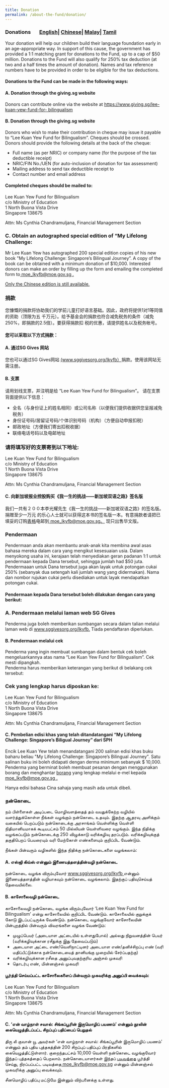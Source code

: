 ```yaml
---
title: Donation
permalink: /about-the-fund/donation/
---
```


<html>
<body>
  <style>
body {margin:0;}

.navbar {
  overflow: hidden;
  background-color: #333;
  position: fixed;
  top: 0;
  width: 100%;
}

.navbar a {
  float: left;
  display: block;
  color: #f2f2f2;
  text-align: center;
  padding: 14px 16px;
  text-decoration: none;
  font-size: 13px;
}

.navbar a:hover {
  background: #ddd;
  color: black;
}

.main {
  padding: 16px;
  margin-top: 30px;
  height: 1500px; 
</style>
<p><h3 id="Donation">Donations  &nbsp; &nbsp; &nbsp;          
<a href="#Donation">English</a>| 
  <a href="#捐款">Chinese</a>| 
  <a href="#Pendermaan">Malay</a>|
  <a href="#நன்கொடை">Tamil</a></h3></p>
  <p>Your donation will help our children build their language foundation early in an age-appropriate way.
In support of this cause, the government has provided a 1:1 matching grant for donations to the
Fund, up to a cap of $50 million. Donations to the Fund will also qualify for 250% tax deduction (at
two and a half times the amount of donation). Names and tax reference numbers have to be
provided in order to be eligible for the tax deductions.</p>
  <h4>Donations to the Fund can be made in the following ways:</h4>
  <h4>A. Donation through the giving.sg website</h4>
  <p>Donors can contribute online via the website at <a href="https://www.giving.sg/lee-kuan-yew-fund-for-
bilingualism">https://www.giving.sg/lee-kuan-yew-fund-for-
bilingualism</a></p>
  <h4>B. Donation through the giving.sg website</h4>
  <p>Donors who wish to make their contribution in cheque may issue it payable to “Lee Kuan Yew Fund
for Bilingualism”. Cheques should be crossed.  Donors should provide the following details at the
back of the cheque:
    <ul><li>Full name (as per NRIC) or company name (for the purpose of the tax deductible receipt)</li>
   <li>NRIC/FIN No./UEN (for auto-inclusion of donation for tax assessment)</li>
   <li>Mailing address to send tax deductible receipt to</li>
      <li>Contact number and email address</li></ul></p>
  <h4>Completed cheques should be mailed to:</h4>
  Lee Kuan Yew Fund for Bilingualism <br/>
  c/o Ministry of Education  <br/>
  1 North Buona Vista Drive  <br/>
  Singapore 138675 <br/>
  <p>Attn: Ms Cynthia Chandramuljana, Financial Management Section</p>
  <h3>C. Obtain an autographed special edition of “My Lifelong Challenge:</h3>
  <p>Mr Lee Kuan Yew has autographed 200 special edition copies of his new book &quot;My Lifelong
Challenge: Singapore’s Bilingual Journey”. A copy of the book can be obtained with a minimum donation of $10,000. Interested donors can make an order by filling up the form and emailing the completed form to<a href="mailto:moe_lkyfb@moe.gov.sg "> moe_lkyfb@moe.gov.sg .</a></p>
  <p> <a href="/about-the-fund/order-form-for-my-lifelong-challenge.pdf" target="_blank">Only the Chinese edition is still available.</a></p>
  <h3 id="捐款">捐款</h3>
  <p>您慷慨的捐款将协助我们的学前儿童打好语言基础。因此，政府将提供1对1等同值的资助（顶限为五
千万元）。给予基金会的捐款也符合减免税务的条件（减免250%，即捐款的2.5倍）。要获得捐款扣
税的优惠，请提供姓名以及税务帐号。</p>
  <h4>您可以采取以下方式捐款：</h4>
  <h4>A. 通过SG Gives 网站</h4>
  <p>您也可以通过SG Gives网站 <a href="www.sggivesorg.org/lkyfb">(www.sggivesorg.org/lkyfb）</a>捐款。使用该网站无需注册。</p>
  <h4>B. 支票</h4>
  <p>请用划线支票，并注明是给 “Lee Kuan Yew Fund for Bilingualism”。
请在支票背面提供以下信息：
    <ul><li>全名（与身份证上的姓名相同）或公司名称（以便我们提供收据供您呈报减免税务）</li>
  <li>身份证号码/居留证号码/个体识别号码（机构）（方便自动申报扣税）</li>
     <li>邮政地址（方便我们寄出扣税收据）</li>
      <li>联络电话号码以及电邮地址</li></ul>
  </p>
  <h3>请将填写好的支票寄到以下地址:</h3>
  Lee Kuan Yew Fund for Bilingualism <br/>
  c/o Ministry of Education  <br/>
  1 North Buona Vista Drive  <br/>
  Singapore 138675 <br/>
  <p>Attn: Ms Cynthia Chandramuljana, Financial Management Section</p>
   <h4>C. 向新加坡报业控股购买《我一生的挑战——新加坡双语之路》签名版</h4>
  <p>我们一共有２００本李光耀先生《我一生的挑战——新加坡双语之路》的签名版。捐赠至少一万元
    的乐心人士就可以获得这本书的签名版一本。有意捐款者请把已填妥的订购<a href="表格">表格</a>电邮到<a href="moe_lkyfb@moe.gov.sg">
    moe_lkyfb@moe.gov.sg。</a> 现只出售华文版。</p>
  <h3 id="Pendermaan">Pendermaan</h3>
  <p>Pendermaan anda akan membantu anak-anak kita membina awal asas bahasa mereka dalam cara
yang mengikut kesesuaian usia. Dalam menyokong usaha ini, kerajaan telah menyediakan geran
padanan 1:1 untuk pendermaan kepada Dana tersebut, sehingga jumlah had $50 juta.
Pendermaaan untuk Dana tersebut juga akan layak untuk potongan cukai 250% (sebanyak dua
setengah kali jumlah wang yang didermakan). Nama dan nombor rujukan cukai perlu disediakan
untuk layak mendapatkan potongan cukai.</p>
  <h4>Pendermaan kepada Dana tersebut boleh dilakukan dengan cara yang berikut:</h4>
  <h3>A. Pendermaan melalui laman web SG Gives</h3>
  <p>Penderma juga boleh memberikan sumbangan secara dalam talian melalui laman web
    di <a href="www.sggivesorg.org/lkyfb">www.sggivesorg.org/lkyfb.</a> Tiada pendaftaran diperlukan.</p>
  <h4>B. Pendermaan melalui cek</h4>
  <p>Penderma yang ingin membuat sumbangan dalam bentuk cek boleh mengeluarkannya atas nama
“Lee Kuan Yew Fund for Bilingualism”. Cek mesti dipangkah.<br/>
Penderma harus memberikan keterangan yang berikut di belakang cek tersebut:</p>
  <h3>Cek yang lengkap harus diposkan ke:</h3>
  Lee Kuan Yew Fund for Bilingualism <br/>
  c/o Ministry of Education  <br/>
  1 North Buona Vista Drive  <br/>
  Singapore 138675 <br/>
  <p>Attn: Ms Cynthia Chandramuljana, Financial Management Section</p>
  <h4>C. Pembelian edisi khas yang telah ditandatangani “My Lifelong Challenge: Singapore’s
Biligual Journey” dari SPH</h4>
  <p>Encik Lee Kuan Yew telah menandatangani 200 salinan edisi khas buku baharu beliau &quot;My
Lifelong Challenge: Singapore’s Bilingual Journey&quot;.  Satu salinan buku ini boleh didapati dengan
derma minimum sebanyak $ 10,000. Penderma yang berminat boleh membuat pesanan dengan
    menggunakan borang dan menghantar <a href="borang">borang</a> yang lengkap  melalui e-mel
kepada <a href="mailto:moe_lkyfb@moe.gov.sg "> moe_lkyfb@moe.gov.sg .</a></p>
  <p>Hanya edisi bahasa Cina sahaja yang masih ada untuk dibeli.</p>
  <h3 id="நன்கொடை">நன்கொடை</h3>
  <p>நம் பிள்ளைகள் அடிப்படை மொழிவளத்தைத் தம் வயதுக்கேற்ற வழியில் வளர்த்துக்கொள்ள நீங்கள்
வழங்கும் நன்கொடை உதவும். இதற்கு ஆதரவு அளிக்கும் வகையில் பெறப்படும் நன்கொடைக்கு
அரசாங்கம் வெள்ளிக்கு வெள்ளி நிதிமானியமாகக் கூடியபட்சம் 50 மில்லியன் வெள்ளிவரை வழங்கும்.
இந்த நிதிக்கு வழங்கப்படும் நன்கொடைக்கு 250 விழுக்காடு வரிக்கழிவு தரப்படும். வரிக்கழிவுக்குத்
தகுதிபெறப் பெயரையும் வரி மேற்கோள் எண்களையும் குறிப்பிட வேண்டும்.</p>
  <p>நீங்கள் பின்வரும் வழிகளில் இந்த நிதிக்கு நன்கொடைகளை வழங்கலாம்:</p>
  <h4>A. எஸ்ஜி கிவ்ஸ் என்னும் இணையத்தளத்தின்வழி நன்கொடை</h4>
  <p>நன்கொடை வழங்க விரும்புவோர் <a href="www.sggivesorg.org/lkyfb">www.sggivesorg.org/lkyfb </a>என்னும் இணையத்தளத்தின் வழியாகவும் நன்கொடை வழங்கலாம். இதற்குப் பதிவுசெய்யத் தேவையில்லை.</p>
  <h4>B. காசோலைவழி நன்கொடை</h4>
  <p>காசோலைவழி நன்கொடை வழங்க விரும்புவோர் ‘Lee Kuan Yew Fund for Bilingualism’ என்று
காசோலையில் குறிப்பிட வேண்டும். காசோலையில் குறுக்குக் கோடு இடப்பட்டிருக்க வேண்டும்.
நன்கொடை வழங்குவோர் காசோலையின் பின்புறத்தில் பின்வரும் விவரங்களை வழங்க வேண்டும்:
   <ul><li>முழுப்பெயர் (அடையாள அட்டையில் உள்ளதுபோல்) அல்லது நிறுவனத்தின் பெயர்
(வரிக்கழிவுக்கான ரசீதுக்கு இது தேவைப்படும்)</li>
     <li>அடையாள அட்டை எண்/வெளிநாட்டினர் அடையாள எண்/தனிச்சிறப்பு எண் (வரி மதிப்பீட்டுக்காக
நன்கொடையைத் தானியங்கு முறையில் சேர்ப்பதற்கு)</li>
     <li>வரிக்கழிவுக்கான ரசீதை அனுப்புவதற்குரிய அஞ்சல் முகவரி</li>
    <li>தொடர்பு எண், மின்னஞ்சல் முகவரி</li></ul>
  </p>
  <h4>பூர்த்தி செய்யப்பட்ட காசோலைகளைப் பின்வரும் முகவரிக்கு அனுப்பி வைக்கவும்:</h4>
  Lee Kuan Yew Fund for Bilingualism <br/>
  c/o Ministry of Education  <br/>
  1 North Buona Vista Drive  <br/>
  Singapore 138675 <br/>
  <p>Attn: Ms Cynthia Chandramuljana, Financial Management Section</p>
  <h4>C. ‘என் வாழ்நாள் சவால்: சிங்கப்பூரின் இருமொழிப் பயணம்’ என்னும் நூலின் கையெழுத்திடப்பட்ட
சிறப்புப் பதிப்பைப் பெறுதல்</h4>
  <p>திரு லீ குவான் யூ அவர்கள் ‘என் வாழ்நாள் சவால்: சிங்கப்பூரின் இருமொழிப் பயணம்’ என்னும் தம் புதிய
புத்தகத்தின் 200 சிறப்புப் பதிப்புப் பிரதிகளில் கையெழுத்திட்டுள்ளார். குறைந்தபட்சம் 10,000 வெள்ளி
நன்கொடை வழங்குவோர் இந்தப் புத்தகத்தைப் பெறலாம். நன்கொடையாளர்கள் இந்தப்
<a href="படிவத்தை">படிவத்தை</a> பூர்த்தி செய்து, நிரப்பப்பட்ட படிவத்தை<a href="mailto:moe_lkyfb@moe.gov.sg "> moe_lkyfb@moe.gov.sg</a> என்னும் மின்னஞ்சல்
முகவரிக்கு அனுப்பு வைக்கவும்.</p>
  <p>சீனமொழிப் பதிப்பு மட்டுமே இன்னும் விற்பனைக்கு உள்ளது.</p>
  
  
